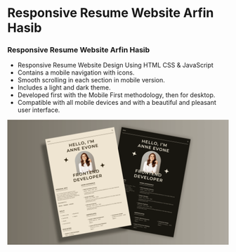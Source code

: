# Responsive Resume Website Arfin Hasib

### Responsive Resume Website Arfin Hasib

- Responsive Resume Website Design Using HTML CSS & JavaScript
- Contains a mobile navigation with icons.
- Smooth scrolling in each section in mobile version.
- Includes a light and dark theme.
- Developed first with the Mobile First methodology, then for desktop.
- Compatible with all mobile devices and with a beautiful and pleasant user interface.

![preview img](/preview.png)
